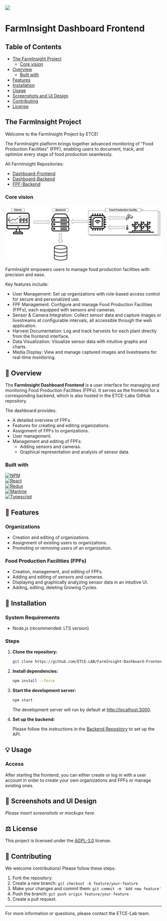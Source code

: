 <img src="https://github.com/user-attachments/assets/bb514772-084e-439f-997a-badfe089be76" width="300">

# FarmInsight Dashboard Frontend

## Table of Contents
- [The FarmInsight Project](#the-farminsight-project)
  - [Core vision](#core-vision)
- [Overview](#-overview)
  - [Built with](#built-with)
- [Features](#-features)
- [Installation](#-installation)
- [Usage](#-usage)
- [Screenshots and UI Design](#-screenshots-and-ui-design)
- [Contributing](#-contributing)
- [License](#-license)


## The FarmInsight Project
Welcome to the FarmInsight Project by ETCE!

The FarmInsight platform brings together advanced monitoring of "Food Production Facilities" (FPF), enabling users to 
document, track, and optimize every stage of food production seamlessly.

All FarmInsight Repositories:
* <a href="https://github.com/ETCE-LAB/FarmInsight-Dashboard-Frontend">Dashboard-Frontend</a>
* <a href="https://github.com/ETCE-LAB/FarmInsight-Dashboard-Backend">Dashboard-Backend</a>
* <a href="https://github.com/ETCE-LAB/FarmInsight-FPF-Backend">FPF-Backend</a>

### Core vision

<img src="/.documentation/FarmInsightOverview.jpg">

FarmInsight empowers users to manage food production facilities with precision and ease. 

Key features include:

* User Management: Set up organizations with role-based access control for secure and personalized use.
* FPF Management: Configure and manage Food Production Facilities (FPFs), each equipped with sensors and cameras.
* Sensor & Camera Integration: Collect sensor data and capture images or livestreams at configurable intervals, all 
accessible through the web application.
* Harvest Documentation: Log and track harvests for each plant directly from the frontend interface.
* Data Visualization: Visualize sensor data with intuitive graphs and charts.
* Media Display: View and manage captured images and livestreams for real-time monitoring.

## 🔎 Overview
The **FarmInsight Dashboard Frontend** is a user interface for managing and monitoring Food Production Facilities (FPFs). It serves as the frontend for a corresponding backend, which is also hosted in the ETCE-Labs GitHub repository.

The dashboard provides:
- A detailed overview of FPFs.
- Features for creating and editing organizations.
- Assignment of FPFs to organizations.
- User management.
- Management and editing of FPFs:
  - Adding sensors and cameras.
  - Graphical representation and analysis of sensor data.

### Built with

[![NPM][NPM-img]][NPM-url] <br>
[![React][React-img]][React-url] <br>
[![Redux][Redux-img]][Redux-url] <br>
[![Mantine][Mantine-img]][Mantine-url] <br>
[![Typescript][Typescript-img]][Typescript-url] 


## 🔬 Features

### Organizations
- Creation and editing of organizations.
- Assignment of existing users to organizations.
- Promoting or removing users of an organization.

### Food Production Facilities (FPFs)
- Creation, management, and editing of FPFs.
- Adding and editing of sensors and cameras.
- Displaying and graphically analyzing sensor data in an intuitive UI.
- Adding, editing, deleting Growing Cycles.

## 🔧 Installation
### System Requirements
- Node.js (recommended: LTS version)

### Steps
1. **Clone the repository:**
   ```bash
   git clone https://github.com/ETCE-LAB/FarmInsight-Dashboard-Frontend.git
   ```

2. **Install dependencies:**
   ```bash
   npm install --force
   ```

3. **Start the development server:**
   ```bash
   npm start
   ```
   The development server will run by default at [http://localhost:3000](http://localhost:3000).


4. **Set up the backend:**

   Please follow the instructions in the [Backend Repository](https://github.com/ETCE-LAB/FarmInsight-Dashboard-Backend) to set up the API.

## 💡 Usage
### Access
After starting the frontend, you can either create or log in with a user account in order
to create your own organizations and FPFs or manage existing ones.


## 🎨 Screenshots and UI Design
*Please insert screenshots or mockups here.*

## ⚖️ License
This project is licensed under the [AGPL-3.0](https://www.gnu.org/licenses/agpl-3.0.html) license.

## 🔄 Contributing
We welcome contributions! Please follow these steps:
1. Fork the repository.
2. Create a new branch: `git checkout -b feature/your-feature`
3. Make your changes and commit them: `git commit -m 'Add new feature'`
4. Push the branch: `git push origin feature/your-feature`
5. Create a pull request.

---
For more information or questions, please contact the ETCE-Lab team.

<!-- MARKDOWN LINKS & IMAGES -->
[React-img]: https://img.shields.io/badge/React-20232A?style=for-the-badge&logo=react&logoColor=61DAFB
[React-url]: https://reactjs.org/
[NPM-img]: https://img.shields.io/badge/NPM-%23CB3837.svg?style=for-the-badge&logo=npm&logoColor=white
[NPM-url]: https://www.npmjs.com/
[Redux-img]: https://img.shields.io/badge/redux-%23593d88.svg?style=for-the-badge&logo=redux&logoColor=white
[Redux-url]: https://redux.js.org/
[Mantine-img]: https://img.shields.io/badge/Mantine-ffffff?style=for-the-badge&logo=Mantine&logoColor=339af0
[Mantine-url]: https://mantine.dev/
[Typescript-img]: https://img.shields.io/badge/typescript-%23007ACC.svg?style=for-the-badge&logo=typescript&logoColor=white
[Typescript-url]: https://www.typescriptlang.org/



